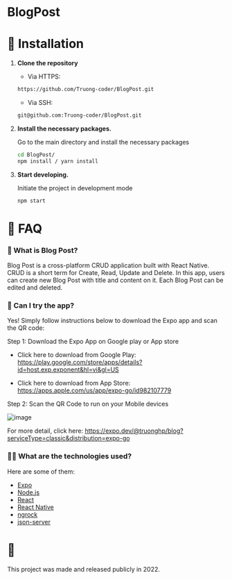 # BlogPost




# :construction_worker: Installation

1. **Clone the repository**

   - Via HTTPS: 
   ```sh 
   https://github.com/Truong-coder/BlogPost.git
   ```

   - Via SSH: 
   ```sh 
   git@github.com:Truong-coder/BlogPost.git
   ```

2. **Install the necessary packages.**

   Go to the main directory and install the necessary packages

   ```sh
   cd BlogPost/
   npm install / yarn install
   ```

3. **Start developing.**

   Initiate the project in development mode

   ```sh
   npm start
   ```

# :postbox: FAQ

### 🙋‍ What is Blog Post?

Blog Post is a cross-platform CRUD application built with React Native. CRUD is a short term for Create, Read, Update and Delete. In this app, users can create new Blog Post with title and content on it. Each Blog Post can be edited and deleted.


### 📲 Can I try the app?

Yes! Simply follow instructions below to download the Expo app and scan the QR code:

Step 1: Download the Expo App on Google play or App store

  - Click here to download from Google Play: https://play.google.com/store/apps/details?id=host.exp.exponent&hl=vi&gl=US
  
  - Click here to download from App Store: https://apps.apple.com/us/app/expo-go/id982107779

Step 2: Scan the QR Code to run on your Mobile devices

![image](https://user-images.githubusercontent.com/81181191/197712828-404768ec-3e79-43ab-9ec0-6669d36d0116.png)


For more detail, click here: https://expo.dev/@truonghp/blog?serviceType=classic&distribution=expo-go

### 👨‍🔬 What are the technologies used?

Here are some of them:

- [Expo](https://expo.io/)
- [Node.js](https://nodejs.org/en/)
- [React](https://pt-br.reactjs.org/)
- [React Native](https://reactnative.dev/)
- [ngrock](https://ngrok.com)
- [json-server](https://www.npmjs.com/package/json-server)

# :closed_book: 

This project was made and released publicly in 2022.

